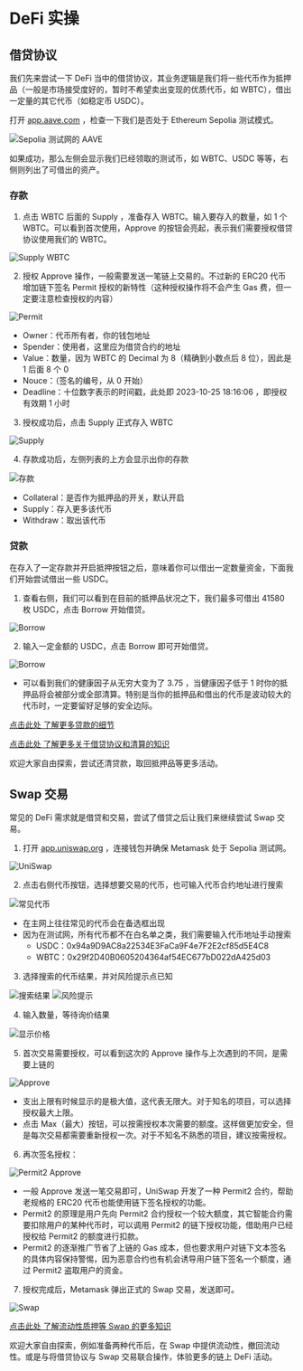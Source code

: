 # DeFi 实操

## 借贷协议
我们先来尝试一下 DeFi 当中的借贷协议，其业务逻辑是我们将一些代币作为抵押品（一般是市场接受度好的，暂时不希望卖出变现的优质代币，如 WBTC），借出一定量的其它代币（如稳定币 USDC）。

打开 [app.aave.com](https://app.aave.com/) ，检查一下我们是否处于 Ethereum Sepolia 测试模式。

![Sepolia 测试网的 AAVE](images/AAVE1.png)

如果成功，那么左侧会显示我们已经领取的测试币，如 WBTC、USDC 等等，右侧则列出了可借出的资产。

### 存款

1. 点击 WBTC 后面的 Supply ，准备存入 WBTC。输入要存入的数量，如 1 个 WBTC。可以看到首次使用，Approve 的按钮会亮起，表示我们需要授权借贷协议使用我们的 WBTC。

![Supply WBTC](images/AAVE2.png)

2. 授权 Approve 操作，一般需要发送一笔链上交易的。不过新的 ERC20 代币增加链下签名 Permit 授权的新特性（这种授权操作将不会产生 Gas 费，但一定要注意检查授权的内容）

![Permit](images/AAVE3.png)

- Owner：代币所有者，你的钱包地址
- Spender：使用者，这里应为借贷合约的地址
- Value：数量，因为 WBTC 的 Decimal 为 8（精确到小数点后 8 位），因此是 1 后面 8 个 0
- Nouce：（签名的编号，从 0 开始）
- Deadline：十位数字表示的时间戳，此处即 2023-10-25 18:16:06 ，即授权有效期 1 小时

3. 授权成功后，点击 Supply 正式存入 WBTC

![Supply](images/AAVE4.png)

4. 存款成功后，左侧列表的上方会显示出你的存款

![存款](images/AAVE5.png)

- Collateral：是否作为抵押品的开关，默认开启
- Supply：存入更多该代币
- Withdraw：取出该代币

### 贷款

在存入了一定存款并开启抵押按钮之后，意味着你可以借出一定数量资金，下面我们开始尝试借出一些 USDC。

1. 查看右侧，我们可以看到在目前的抵押品状况之下，我们最多可借出 41580 枚 USDC，点击 Borrow 开始借贷。

![Borrow](images/AAVE6.png)

2. 输入一定金额的 USDC，点击 Borrow 即可开始借贷。

![Borrow](images/AAVE7.png)

- 可以看到我们的健康因子从无穷大变为了 3.75 ，当健康因子低于 1 时你的抵押品将会被部分或全部清算。特别是当你的抵押品和借出的代币是波动较大的代币时，一定要留好足够的安全边际。

[点击此处 了解更多贷款的细节](https://metatraining.buidlerdao.xyz/4-3-34461e1c01554faeb2edfbcb43a71a94)

[点击此处 了解更多关于借贷协议和清算的知识](https://metatraining.buidlerdao.xyz/4-4-13e2d3c470d341369d2ae5d17a079eb9)

欢迎大家自由探索，尝试还清贷款，取回抵押品等更多活动。

## Swap 交易

常见的 DeFi 需求就是借贷和交易，尝试了借贷之后让我们来继续尝试 Swap 交易。

1. 打开 [app.uniswap.org](https://app.uniswap.org/swap?chain=sepolia) ，连接钱包并确保 Metamask 处于 Sepolia 测试网。

![UniSwap](images/Swap1.png)

2. 点击右侧代币按钮，选择想要交易的代币，也可输入代币合约地址进行搜索

![常见代币](images/Swap2.png)

- 在主网上往往常见的代币会在备选框出现
- 因为在测试网，所有代币都不在白名单之类，我们需要输入代币地址手动搜索
  - USDC：0x94a9D9AC8a22534E3FaCa9F4e7F2E2cf85d5E4C8
  - WBTC：0x29f2D40B0605204364af54EC677bD022dA425d03

3. 选择搜索的代币结果，并对风险提示点已知

![搜索结果](images/Swap3.png)
![风险提示](images/Swap4.png)

4. 输入数量，等待询价结果

![显示价格](images/Swap5.png)

5. 首次交易需要授权，可以看到这次的 Approve 操作与上次遇到的不同，是需要上链的
   
![Approve](images/Swap6.png)

- 支出上限有时候显示的是极大值，这代表无限大。对于知名的项目，可以选择授权最大上限。
- 点击 Max（最大）按钮，可以按需授权本次需要的额度。这样做更加安全，但是每次交易都需要重新授权一次。对于不知名不熟悉的项目，建议按需授权。

6. 再次签名授权：

![Permit2 Approve](images/Swap7.png)

- 一般 Approve 发送一笔交易即可，UniSwap 开发了一种 Permit2 合约，帮助老规格的 ERC20 代币也能使用链下签名授权的功能。
- Permit2 的原理是用户先向 Permit2 合约授权一个较大额度，其它智能合约需要扣除用户的某种代币时，可以调用 Permit2 的链下授权功能，借助用户已经授权给 Permit2 的额度进行扣款。
- Permit2 的逐渐推广节省了上链的 Gas 成本，但也要求用户对链下文本签名的具体内容保持警惕，因为恶意合约也有机会诱导用户链下签名一个额度，通过 Permit2 盗取用户的资金。

7. 授权完成后，Metamask 弹出正式的 Swap 交易，发送即可。

![Swap](images/Swap8.png)

[点击此处 了解流动性质押等 Swap 的更多知识](https://metatraining.buidlerdao.xyz/3-3-Uniswap-c2f477225e434ad0af9acca31a855808)

欢迎大家自由探索，例如准备两种代币后，在 Swap 中提供流动性，撤回流动性。或是与将借贷协议与 Swap 交易联合操作，体验更多的链上 DeFi 活动。